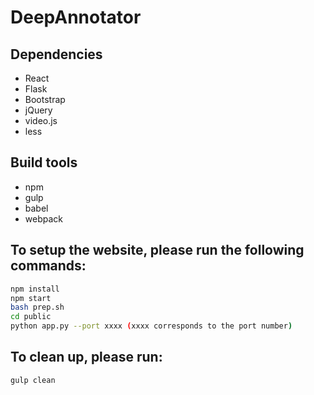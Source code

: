 # DeepAnnotator
## Dependencies
* React
* Flask
* Bootstrap
* jQuery
* video.js
* less

## Build tools
* npm
* gulp
* babel
* webpack

## To setup the website, please run the following commands:
```bash
npm install
npm start
bash prep.sh
cd public
python app.py --port xxxx (xxxx corresponds to the port number)
```

## To clean up, please run:
```bash
gulp clean
```
